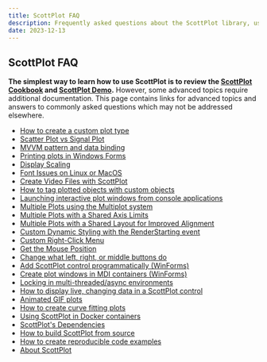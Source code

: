 ```yaml
---
title: ScottPlot FAQ
description: Frequently asked questions about the ScottPlot library, user controls, and implementation suggestions.
date: 2023-12-13
---
```


## ScottPlot FAQ

**The simplest way to learn how to use ScottPlot is to review the [ScottPlot Cookbook](/demo/) and [ScottPlot Demo](/demo/).**
However, some advanced topics require additional documentation. 
This page contains links for advanced topics and answers to commonly asked questions which may not be addressed elsewhere.

* [How to create a custom plot type](custom-plot-type)
* [Scatter Plot vs Signal Plot](scatter-vs-signal)
* [MVVM pattern and data binding](mvvm)
* [Printing plots in Windows Forms](print)
* [Display Scaling](dpi-scaling)
* [Font Issues on Linux or MacOS](linux-font)
* [Create Video Files with ScottPlot](video)
* [How to tag plotted objects with custom objects](tag)
* [Launching interactive plot windows from console applications](/faq/launch-console/)
* [Multiple Plots using the Multiplot system](multiplot)
* [Multiple Plots with a Shared Axis Limits](shared-axes)
* [Multiple Plots with a Shared Layout for Improved Alignment](shared-layout)
* [Custom Dynamic Styling with the RenderStarting event](/faq/render-starting)
* [Custom Right-Click Menu](right-click-menu)
* [Get the Mouse Position](mouse-position)
* [Change what left, right, or middle buttons do](buttons)
* [Add ScottPlot control programmatically (WinForms)](add-winforms-programmatically)
* [Create plot windows in MDI containers (WinForms)](mdi)
* [Locking in multi-threaded/async environments](/faq/async/)
* [How to display live, changing data in a ScottPlot control](live-data)
* [Animated GIF plots](gif)
* [How to create curve fitting plots](curve-fitting)
* [Using ScottPlot in Docker containers](/faq/dependencies/#using-scottplot-in-docker)
* [ScottPlot's Dependencies](dependencies)
* [How to build ScottPlot from source](environment)
* [How to create reproducible code examples](repro)
* [About ScottPlot](/about)
